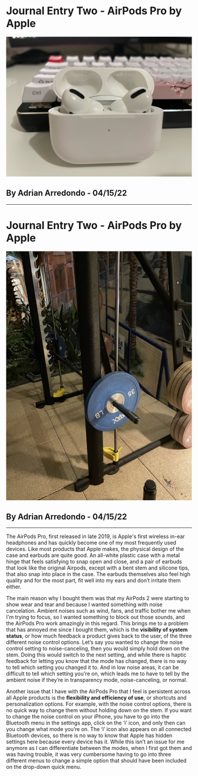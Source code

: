 # **Journal Entry Two - AirPods Pro by Apple**
![alt text](../assets/airPodPros.jpeg)
## By Adrian Arredondo - 04/15/22
---
# **Journal Entry Two - AirPods Pro by Apple**
![alt text](../assets/IMG_0441.jpg)
## By Adrian Arredondo - 04/15/22
---
The AirPods Pro, first released in late 2019, is Apple's first wireless in-ear headphones and has quickly become one of my most frequently used devices. Like most products that Apple makes, the physical design of the case and earbuds are quite good. An all-white plastic case with a metal hinge that feels satisfying to snap open and close, and a pair of earbuds that look like the original Airpods, except with a bent stem and silicone tips, that also snap into place in the case. The earbuds themselves also feel high quality and for the most part, fit well into my ears and don’t irritate them either. 

The main reason why I bought them was that my AirPods 2 were starting to show wear and tear and because I wanted something with noise cancelation. Ambient noises such as wind, fans, and traffic bother me when I'm trying to focus, so I wanted something to block out those sounds, and the AirPods Pro work amazingly in this regard. This brings me to a problem that has annoyed me since I bought them, which is the **visibility of system status**, or how much feedback a product gives back to the user, of the three different noise control options. Let’s say you wanted to change the noise control setting to noise-canceling, then you would simply hold down on the stem. Doing this would switch to the next setting, and while there is haptic feedback for letting you know that the mode has changed, there is no way to tell which setting you changed it to. And in low noise areas, it can be difficult to tell which setting you're on, which leads me to have to tell by the ambient noise if they’re in transparency mode, noise-canceling, or normal.

Another issue that I have with the AirPods Pro that I feel is persistent across all Apple products is the **flexibility and efficiency of use**, or shortcuts and personalization options. For example, with the noise control options, there is no quick way to change them without holding down on the stem. If you want to change the noise control on your iPhone, you have to go into the Bluetooth menu in the settings app, click on the ‘i’ icon, and only then can you change what mode you’re on. The ‘i’ icon also appears on all connected Bluetooth devices, so there is no way to know that Apple has hidden settings here because every device has it. While this isn’t an issue for me anymore as I can differentiate between the modes, when I first got them and was having trouble, it was very cumbersome having to go into three different menus to change a simple option that should have been included on the drop-down quick menu. 
